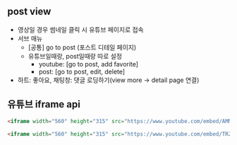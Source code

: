 ## post view
- 영상일 경우 썸네일 클릭 시 유튜브 페이지로 접속
- 서브 매뉴
  - [공통] go to post (포스트 디테일 페이지)
  - 유튜브일때랑, post일때랑 따로 설정
    - youtube: [go to post, add favorite]
    - post: [go to post, edit, delete]
- 하트: 좋아요, 채팅창: 댓글 로딩하기(view more -> detail page 연결)

## 유튜브 iframe api

``` html
<iframe width="560" height="315" src="https://www.youtube.com/embed/AMM9gikcGdY" frameborder="0" allow="accelerometer; autoplay; clipboard-write; encrypted-media; gyroscope; picture-in-picture" allowfullscreen></iframe>

<iframe width="560" height="315" src="https://www.youtube.com/embed/TRZl3cVTwAY" frameborder="0" allow="accelerometer; autoplay; clipboard-write; encrypted-media; gyroscope; picture-in-picture" allowfullscreen></iframe>
```